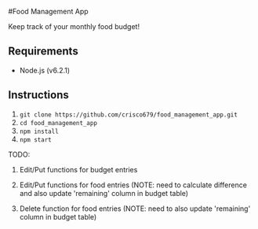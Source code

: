 #Food Management App

Keep track of your monthly food budget!

## Requirements
* Node.js (v6.2.1)

## Instructions
1. `git clone https://github.com/crisco679/food_management_app.git`
2. `cd food_management_app`
3. `npm install`
4. `npm start`

TODO:

1. Edit/Put functions for budget entries

2. Edit/Put functions for food entries (NOTE: need to calculate difference and also update 'remaining' column in budget table)

3. Delete function for food entries (NOTE: need to also update 'remaining' column in budget table)
